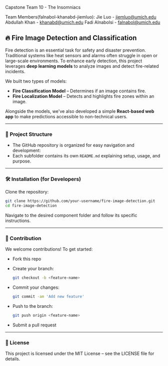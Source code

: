 Capstone Team 10 - The Insomniacs 

Team Members(falnabol-khanabd-jiemluo): 
Jie Luo - jiemluo@umich.edu
Abdullah Khan - khanabd@umich.edu
Fadi Alnabolsi - falnabol@umich.edu

## 🔥 Fire Image Detection and Classification

Fire detection is an essential task for safety and disaster prevention. Traditional systems like heat sensors and alarms often struggle in open or large-scale environments. To enhance early detection, this project leverages **deep learning models** to analyze images and detect fire-related incidents.

We built two types of models:
- **Fire Classification Model** – Determines if an image contains fire.
- **Fire Localization Model** – Detects and highlights fire zones within an image.

Alongside the models, we've also developed a simple **React-based web app** to make predictions accessible to non-technical users.

---

### 📂 Project Structure

- The GitHub repository is organized for easy navigation and development:
- Each subfolder contains its own `README.md` explaining setup, usage, and purpose.

---

### 🛠️ Installation (for Developers)

Clone the repository:

```bash
git clone https://github.com/your-username/fire-image-detection.git
cd fire-image-detection
```

Navigate to the desired component folder and follow its specific instructions.

---

### 🤝 Contribution
We welcome contributions! To get started:

- Fork this repo
- Create your branch:

  ```bash
  git checkout -b <feature-name>
  ```

- Commit your changes:
  ```bash
  git commit -am 'Add new feature'
  ```

- Push to the branch:
  ```bash
  git push origin <feature-name>
  ```

- Submit a pull request

---

### 📄 License

This project is licensed under the MIT License – see the LICENSE file for details.
